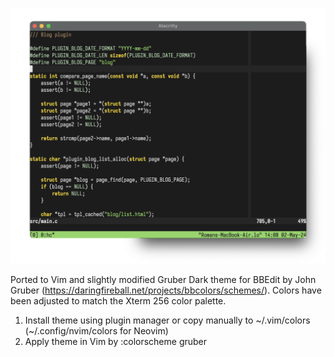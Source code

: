 ![](https://raw.githubusercontent.com/m6vrm/gruber.vim/master/screenshot.png)

Ported to Vim and slightly modified Gruber Dark theme for BBEdit by John Gruber
(https://daringfireball.net/projects/bbcolors/schemes/). Colors have been
adjusted to match the Xterm 256 color palette.

1.  Install theme using plugin manager or copy manually to \~/.vim/colors
    (\~/.config/nvim/colors for Neovim)
2.  Apply theme in Vim by :colorscheme gruber
